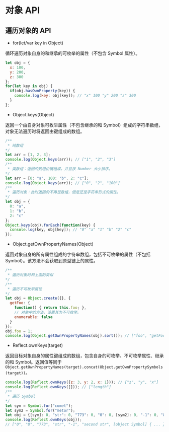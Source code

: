 # 对象 API

## 遍历对象的 API

- for(let/var key in Object)

循环遍历对象自身的和继承的可枚举的属性（不包含 Symbol 属性）。

```js
let obj = {
  x: 100,
  y: 200,
  z: 300
};
for(let key in obj) {
  if(obj.hasOwnProperty(key)) {
    console.log(key: obj[key]); // "x" 100 "y" 200 "z" 300
  }
};
```

- Object.keys(Object)

返回一个由自身对象可枚举属性（不包含继承的和 Symbol）组成的字符串数组，对象无法遍历时将返回由键组成的数组。

```js
/**
 * 纯数组
*/
let arr = [1, 2, 3];
console.log(Object.keys(arr)); // ["1", "2", "3"]
/**
 * 类数组：返回的数组由键组成，并且按 Number 大小排序。
*/
let arr = [0: "a", 100: "b", 2: "c"];
console.log(Object.keys(arr)); // ["0", "2", "100"]
/**
 * 遍历对象：此时返回的不再是数组，但是还是字符串形式的属性。
*/
let obj = {
  0: "a",
  1: "b",
  2: "c"
};
Object.keys(obj).forEach(function(key) {
  console.log(key, obj[key]); // "0" "a" "1" "b" "2" "c"
});
```

- Object.getOwnPropertyNames(Object)

返回对象自身的所有属性组成的字符串数组，包括不可枚举的属性（不包括 Symbol）。该方法不会获取到原型链上的属性。

```js
/**
 * 遍历对象时和上面的类似
*/
/**
 * 遍历不可枚举属性
*/
let obj = Object.create({}, {
  getFoo: {
    function() { return this.foo; },
    // 对象中的方法，设置其为不可枚举。
    enumerable: false
  }
});
obj.foo = 1;
console.log(Object.getOwnPropertyNames(obj).sort()); // ["foo", "getFoo"]
```

- Reflect.ownKeys(target)

返回目标对象自身的属性键组成的数组，包含自身的可枚举、不可枚举属性、继承的和 Symbol。返回值等同于 `Object.getOwnPropertyNames(target).concat(Object.getOwnPropertySymbols(target))`。

```js
console.log(Reflect.ownKeys({z: 3, y: 2, x: 1})); // ["z", "y", "x"]
console.log(Reflect.ownKeys([])); // ["length"]
/**
 * 遍历 Symbol
*/
let sym = Symbol.for("comet");
let sym2 = Symbol.for("metor");
let obj = {[sym]: 0, "str": 0, "773": 0, "0": 0, [sym2]: 0, "-1": 0, "8": 0, "second str": 0};
console.log(Reflect.ownKeys(obj));
// ["0", "8", "773", "str", "-1", "second str", [object Symbol] { ... }, [object Symbol] { ... }]
```
